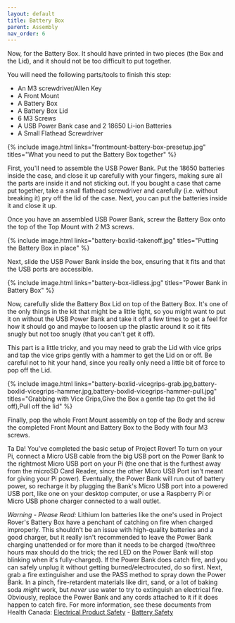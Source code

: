```yaml
---
layout: default
title: Battery Box
parent: Assembly
nav_order: 6
---
```


Now, for the Battery Box. It should have printed in two pieces (the Box and the Lid), and it should not be too difficult to put together.

You will need the following parts/tools to finish this step:

- An M3 screwdriver/Allen Key
- A Front Mount
- A Battery Box
- A Battery Box Lid
- 6 M3 Screws
- A USB Power Bank case and 2 18650 Li-ion Batteries
- A Small Flathead Screwdriver

{% include image.html links="frontmount-battery-box-presetup.jpg" titles="What you need to put the Battery Box together" %}

First, you'll need to assemble the USB Power Bank. Put the 18650 batteries inside the case, and close it up carefully with your fingers, making sure all the parts are inside it and not sticking out. If you bought a case that came put together, take a small flathead screwdriver and carefully (i.e. without breaking it) pry off the lid of the case. Next, you can put the batteries inside it and close it up.

Once you have an assembled USB Power Bank, screw the Battery Box onto the top of the Top Mount with 2 M3 screws.

{% include image.html links="battery-boxlid-takenoff.jpg" titles="Putting the Battery Box in place" %}

Next, slide the USB Power Bank inside the box, ensuring that it fits and that the USB ports are accessible.

{% include image.html links="battery-box-lidless.jpg" titles="Power Bank in Battery Box" %}

Now, carefully slide the Battery Box Lid on top of the Battery Box. It's one of the only things in the kit that might be a little tight, so you might want to put it on without the USB Power Bank and take it off a few times to get a feel for how it should go and maybe to loosen up the plastic around it so it fits snugly but not too snugly (that you can't get it off).

This part is a little tricky, and you may need to grab the Lid with vice grips and tap the vice grips gently with a hammer to get the Lid on or off. Be careful not to hit your hand, since you really only need a little bit of force to pop off the Lid.

{% include image.html links="battery-boxlid-vicegrips-grab.jpg,battery-boxlid-vicegrips-hammer.jpg,battery-boxlid-vicegrips-hammer-pull.jpg" titles="Grabbing with Vice Grips,Give the Box a gentle tap (to get the lid off),Pull off the lid" %}

Finally, pop the whole Front Mount assembly on top of the Body and screw the completed Front Mount and Battery Box to the Body with four M3 screws.

Ta Da! You've completed the basic setup of Project Rover! To turn on your Pi, connect a Micro USB cable from the big USB port on the Power Bank to the rightmost Micro USB port on your Pi (the one that is the furthest away from the microSD Card Reader, since the other Micro USB Port isn't meant for giving your Pi power). Eventually, the Power Bank will run out of battery power, so recharge it by plugging the Bank's Micro USB port into a powered USB port, like one on your desktop computer, or use a Raspberry Pi or Micro USB phone charger connected to a wall outlet.

*Warning - Please Read:* Lithium Ion batteries like the one's used in Project Rover's Battery Box have a penchant of catching on fire when charged improperly. This shouldn't be an issue with high-quality batteries and a good charger, but it really isn't recommended to leave the Power Bank charging unattended or for more than it needs to be charged (two/three hours max should do the trick; the red LED on the Power Bank will stop blinking when it's fully-charged). If the Power Bank does catch fire, and you can safely unplug it without getting burned/electrocuted, do so first. Next, grab a fire extinguisher and use the PASS method to spray down the Power Bank. In a pinch, fire-retardent materials like dirt, sand, or a lot of baking soda _might_ work, but _never_ use water to try to extinguish an electrical fire. Obviously, replace the Power Bank and any cords attached to it if it does happen to catch fire. For more information, see these documents from Health Canada: [Electrical Product Safety](https://www.canada.ca/en/health-canada/services/home-safety/electrical-products.html) - [Battery Safety](https://www.canada.ca/en/health-canada/services/toy-safety/battery-safety.html)
